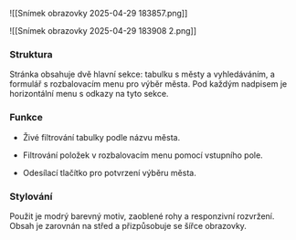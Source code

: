 
![[Snímek obrazovky 2025-04-29 183857.png]]

![[Snímek obrazovky 2025-04-29 183908 2.png]]
### Struktura

Stránka obsahuje dvě hlavní sekce: tabulku s městy a vyhledáváním, a formulář s rozbalovacím menu pro výběr města. Pod každým nadpisem je horizontální menu s odkazy na tyto sekce.

### Funkce

- Živé filtrování tabulky podle názvu města.
    
- Filtrování položek v rozbalovacím menu pomocí vstupního pole.
    
- Odesílací tlačítko pro potvrzení výběru města.
    

### Stylování

Použit je modrý barevný motiv, zaoblené rohy a responzivní rozvržení. Obsah je zarovnán na střed a přizpůsobuje se šířce obrazovky.